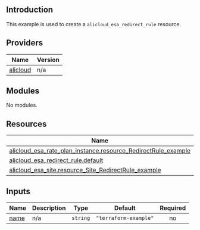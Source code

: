 ## Introduction

This example is used to create a `alicloud_esa_redirect_rule` resource.

<!-- BEGIN_TF_DOCS -->
## Providers

| Name | Version |
|------|---------|
| <a name="provider_alicloud"></a> [alicloud](#provider\_alicloud) | n/a |

## Modules

No modules.

## Resources

| Name | Type |
|------|------|
| [alicloud_esa_rate_plan_instance.resource_RedirectRule_example](https://registry.terraform.io/providers/aliyun/alicloud/latest/docs/resources/esa_rate_plan_instance) | resource |
| [alicloud_esa_redirect_rule.default](https://registry.terraform.io/providers/aliyun/alicloud/latest/docs/resources/esa_redirect_rule) | resource |
| [alicloud_esa_site.resource_Site_RedirectRule_example](https://registry.terraform.io/providers/aliyun/alicloud/latest/docs/resources/esa_site) | resource |

## Inputs

| Name | Description | Type | Default | Required |
|------|-------------|------|---------|:--------:|
| <a name="input_name"></a> [name](#input\_name) | n/a | `string` | `"terraform-example"` | no |
<!-- END_TF_DOCS -->
